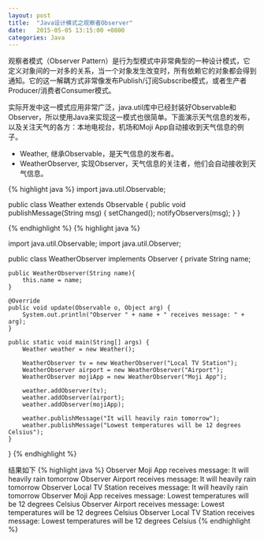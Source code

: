 ```yaml
---
layout: post
title:  "Java设计模式之观察者Observer"
date:   2015-05-05 13:15:00 +0800
categories: Java
--- 
```


观察者模式（Observer Pattern）是行为型模式中非常典型的一种设计模式，它定义对象间的一对多的关系，当一个对象发生改变时，所有依赖它的对象都会得到通知。它的这一解耦方式非常像发布Publish/订阅Subscribe模式，或者生产者Producer/消费者Consumer模式。

实际开发中这一模式应用非常广泛，java.util库中已经封装好Observable和Observer，所以使用Java来实现这一模式也很简单。下面演示天气信息的发布，以及关注天气的各方：本地电视台，机场和Moji App自动接收到天气信息的例子。

* Weather, 继承Observable，是天气信息的发布者。
* WeatherObserver, 实现Observer，天气信息的关注者，他们会自动接收到天气信息。

{% highlight java %}
import java.util.Observable;

public class Weather extends Observable {
    public void publishMessage(String msg) {
        setChanged();
        notifyObservers(msg);
    }
}

{% endhighlight %}
{% highlight java %}

import java.util.Observable;
import java.util.Observer;

public class WeatherObserver implements Observer {
    private String name;

    public WeatherObserver(String name){
        this.name = name;
    }

    @Override
    public void update(Observable o, Object arg) {
        System.out.println("Observer " + name + " receives message: " + arg);
    }

    public static void main(String[] args) {
        Weather weather = new Weather();

        WeatherObserver tv = new WeatherObserver("Local TV Station");
        WeatherObserver airport = new WeatherObserver("Airport");
        WeatherObserver mojiApp = new WeatherObserver("Moji App");

        weather.addObserver(tv);
        weather.addObserver(airport);
        weather.addObserver(mojiApp);

        weather.publishMessage("It will heavily rain tomorrow");
        weather.publishMessage("Lowest temperatures will be 12 degrees Celsius");
    }
}
{% endhighlight %}
 
结果如下
{% highlight java %}
Observer Moji App receives message: It will heavily rain tomorrow
Observer Airport receives message: It will heavily rain tomorrow
Observer Local TV Station receives message: It will heavily rain tomorrow
Observer Moji App receives message: Lowest temperatures will be 12 degrees Celsius
Observer Airport receives message: Lowest temperatures will be 12 degrees Celsius
Observer Local TV Station receives message: Lowest temperatures will be 12 degrees Celsius
{% endhighlight %} 
